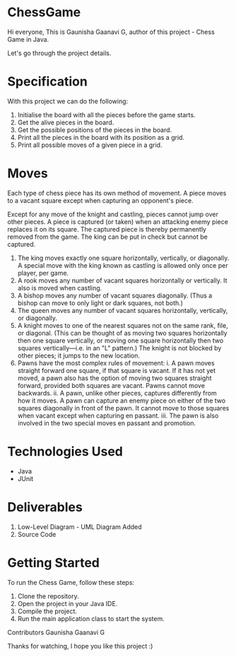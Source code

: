 # ChessGame

Hi everyone, 
This is Gaunisha Gaanavi G, author of this project - Chess Game in Java. 

Let's go through the project details.

# Specification
With this project we can do the following:
1. Initialise the board with all the pieces before the game starts.
2. Get the alive pieces in the board.
3. Get the possible positions of the pieces in the board.
4. Print all the pieces in the board with its position as a grid.
5. Print all possible moves of a given piece in a grid.


# Moves
Each type of chess piece has its own method of movement. A piece moves to a vacant square except when capturing an opponent's piece.

Except for any move of the knight and castling, pieces cannot jump over other pieces. A piece is captured (or taken) when an attacking enemy piece replaces it on its square. The captured piece is thereby permanently removed from the game. The king can be put in check but cannot be captured.

1. The king moves exactly one square horizontally, vertically, or diagonally. A special move with the king known as castling is allowed only once per player, per game.
2. A rook moves any number of vacant squares horizontally or vertically. It also is moved when castling.
3. A bishop moves any number of vacant squares diagonally. (Thus a bishop can move to only light or dark squares, not both.)
4. The queen moves any number of vacant squares horizontally, vertically, or diagonally.
5. A knight moves to one of the nearest squares not on the same rank, file, or diagonal. (This can be thought of as moving two squares horizontally then one square vertically, or moving one square horizontally then two squares vertically—i.e. in an "L" pattern.) The knight is not blocked by other pieces; it jumps to the new location.
6. Pawns have the most complex rules of movement:
  i. A pawn moves straight forward one square, if that square is vacant. If it has not yet moved, a pawn also has the option of moving two squares straight forward, provided both squares are vacant. Pawns cannot move backwards.
  ii. A pawn, unlike other pieces, captures differently from how it moves. A pawn can capture an enemy piece on either of the two squares diagonally in front of the pawn. It cannot move to those squares when vacant except when capturing en passant.
  iii. The pawn is also involved in the two special moves en passant and promotion.
  
  
# Technologies Used

* Java
* JUnit

# Deliverables

1. Low-Level Diagram - UML Diagram Added
2. Source Code

# Getting Started

To run the Chess Game, follow these steps:

1. Clone the repository.
2. Open the project in your Java IDE.
3. Compile the project.
4. Run the main application class to start the system.

Contributors
Gaunisha Gaanavi G

Thanks for watching, I hope you like this project :)

